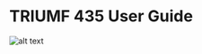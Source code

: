 # TRIUMF 435 User Guide
![alt text](https://github.com/PenPen7531/ISSP-Triumf-435/tree/frontend_home/user-guide-images/home-page.jpg)